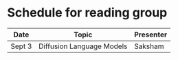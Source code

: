 # Schedule for reading group



| Date   | Topic                                | Presenter        | 
| ------ | ----------------------------         | ---------------- | 
| Sept 3 | Diffusion Language Models            | Saksham          | 
